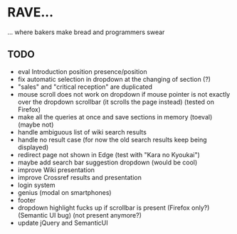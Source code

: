 # RAVE...

... where bakers make bread and programmers swear

## TODO

* eval Introduction position presence/position
* fix automatic selection in dropdown at the changing of section (?)
* "sales" and "critical reception" are duplicated
* mouse scroll does not work on dropdown if mouse pointer is not exactly over the dropdown scrollbar (it scrolls the page instead) (tested on Firefox)
* make all the queries at once and save sections in memory (toeval) (maybe not)
* handle ambiguous list of wiki search results
* handle no result case (for now the old search results keep being displayed)
* redirect page not shown in Edge (test with "Kara no Kyoukai")
* maybe add search bar suggestion dropdown (would be cool)
* improve Wiki presentation
* improve Crossref results and presentation
* login system
* genius (modal on smartphones)
* footer
* dropdown highlight fucks up if scrollbar is present (Firefox only?) (Semantic UI bug) (not present anymore?)
* update jQuery and SemanticUI
